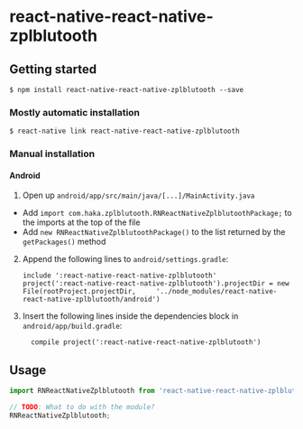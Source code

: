 
# react-native-react-native-zplblutooth

## Getting started

`$ npm install react-native-react-native-zplblutooth --save`

### Mostly automatic installation

`$ react-native link react-native-react-native-zplblutooth`

### Manual installation


#### Android

1. Open up `android/app/src/main/java/[...]/MainActivity.java`
  - Add `import com.haka.zplblutooth.RNReactNativeZplblutoothPackage;` to the imports at the top of the file
  - Add `new RNReactNativeZplblutoothPackage()` to the list returned by the `getPackages()` method
2. Append the following lines to `android/settings.gradle`:
  	```
  	include ':react-native-react-native-zplblutooth'
  	project(':react-native-react-native-zplblutooth').projectDir = new File(rootProject.projectDir, 	'../node_modules/react-native-react-native-zplblutooth/android')
  	```
3. Insert the following lines inside the dependencies block in `android/app/build.gradle`:
  	```
      compile project(':react-native-react-native-zplblutooth')
  	```


## Usage
```javascript
import RNReactNativeZplblutooth from 'react-native-react-native-zplblutooth';

// TODO: What to do with the module?
RNReactNativeZplblutooth;
```
  